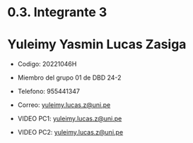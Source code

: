 # 0.3. Integrante 3
# Yuleimy Yasmin Lucas Zasiga
- Codigo: 20221046H
- Miembro del grupo 01 de DBD 24-2
- Telefono: 955441347
- Correo: yuleimy.lucas.z@uni.pe

- VIDEO PC1: [yuleimy.lucas.z@uni.pe](https://youtu.be/xkX242lzTcE)
- VIDEO PC2: [yuleimy.lucas.z@uni.pe](https://youtu.be/f7SggY2lObs)
